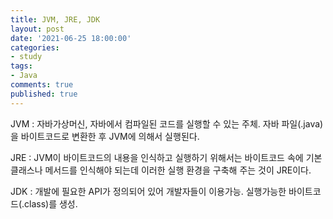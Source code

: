 ```yaml
---
title: JVM, JRE, JDK
layout: post
date: '2021-06-25 18:00:00'
categories:
- study
tags:
- Java
comments: true
published: true
---
```


JVM : 자바가상머신, 자바에서 컴파일된 코드를 실행할 수 있는 주체. 자바 파일(.java)을 바이트코드로 변환한 후 JVM에 의해서 실행된다.

JRE : JVM이 바이트코드의 내용을 인식하고 실행하기 위해서는 바이트코드 속에 기본 클래스나 메서드를 인식해야 되는데 이러한 실행 환경을 구축해 주는 것이 JRE이다.

JDK : 개발에 필요한 API가 정의되어 있어 개발자들이 이용가능. 실행가능한 바이트코드(.class)를 생성.
